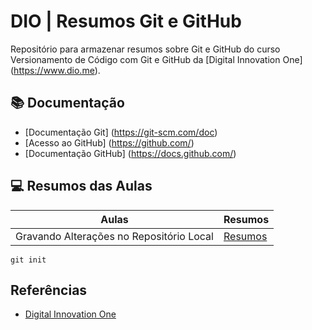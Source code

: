 
# DIO | Resumos Git e GitHub

Repositório para armazenar resumos sobre Git e GitHub do curso Versionamento de Código com Git e GitHub da [Digital Innovation One] (https://www.dio.me).

## 📚 Documentação
- [Documentação Git] (https://git-scm.com/doc)
- [Acesso ao GitHub] (https://github.com/)
- [Documentação GitHub] (https://docs.github.com/)

## 💻 Resumos das Aulas

| Aulas | Resumos |  
| ------ | -------- |
| Gravando Alterações no Repositório Local | [Resumos]() |

```
git init
```

## Referências
- [Digital Innovation One](https://web.dio.me/)